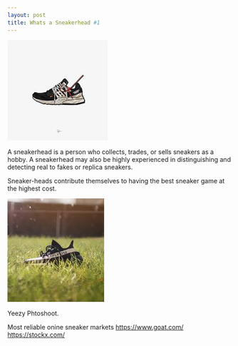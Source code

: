 ```yaml
---
layout: post
title: Whats a Sneakerhead #1
---
```

 ![download](/images/Offwhite.jpeg)

A sneakerhead is a person who collects, trades, or sells sneakers as a hobby. A sneakerhead may also be highly experienced in distinguishing and detecting real to fakes or replica sneakers. 


Sneaker-heads contribute themselves to having the best sneaker game at the highest cost.


![download](/images/download.jpeg)   

Yeezy Phtoshoot.

Most reliable onine sneaker markets
https://www.goat.com/
https://stockx.com/

